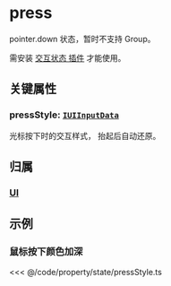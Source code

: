 <script setup>
import Case from '/component/Case.vue'
</script>

# press

pointer.down 状态，暂时不支持 Group。

需安装 [交互状态 插件](/plugin/in/state/index.md) 才能使用。

## 关键属性

### pressStyle: [`IUIInputData`](/api/interfaces/IUIInputData.md)

光标按下时的交互样式， 抬起后自动还原。

## 归属

### [UI](/reference/display/UI.md#交互状态)

## 示例

<case name="PressStyle" index=0   editor=false></case>

### 鼠标按下颜色加深

<<< @/code/property/state/pressStyle.ts
